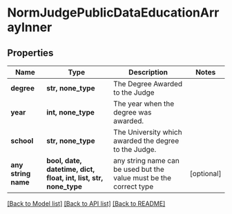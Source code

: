 # NormJudgePublicDataEducationArrayInner


## Properties
Name | Type | Description | Notes
------------ | ------------- | ------------- | -------------
**degree** | **str, none_type** | The Degree Awarded to the Judge | 
**year** | **int, none_type** | The year when the degree was awarded. | 
**school** | **str, none_type** | The University which awarded the degree to the Judge. | 
**any string name** | **bool, date, datetime, dict, float, int, list, str, none_type** | any string name can be used but the value must be the correct type | [optional]

[[Back to Model list]](../README.md#documentation-for-models) [[Back to API list]](../README.md#documentation-for-api-endpoints) [[Back to README]](../README.md)



